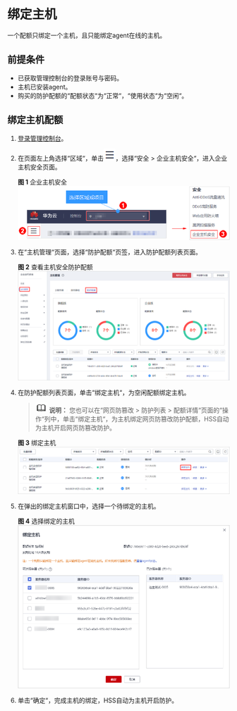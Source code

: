 # 绑定主机<a name="HSS_01_0105"></a>

一个配额只绑定一个主机，且只能绑定agent在线的主机。

## 前提条件<a name="section129011450163312"></a>

-   已获取管理控制台的登录账号与密码。
-   主机已安装agent。
-   购买的防护配额的“配额状态“为“正常“，“使用状态“为“空闲“。

## 绑定主机配额<a name="section03171320153516"></a>

1.  [登录管理控制台](https://console.huaweicloud.com)。
2.  在页面左上角选择“区域“，单击![](figures/icon-servicelist.png)，选择“安全  \>  企业主机安全“，进入企业主机安全页面。

    **图 1**  企业主机安全<a name="hss_01_0229_fig1855613765114"></a>  
    ![](figures/企业主机安全.png "企业主机安全")

3.  在“主机管理“页面，选择“防护配额“页签，进入防护配额列表页面。

    **图 2**  查看主机安全防护配额<a name="hss_01_0108_fig63056412204"></a>  
    ![](figures/查看主机安全防护配额.png "查看主机安全防护配额")

4.  在防护配额列表页面，单击“绑定主机“，为空闲配额绑定主机。

    >![](public_sys-resources/icon-note.gif) **说明：** 
    >您也可以在“网页防篡改  \>  防护列表  \>  配额详情“页面的“操作“列中，单击“绑定主机“，为主机绑定网页防篡改防护配额，HSS自动为主机开启网页防篡改防护。

    **图 3**  绑定主机<a name="fig10978420141513"></a>  
    ![](figures/绑定主机.png "绑定主机")

5.  在弹出的绑定主机窗口中，选择一个待绑定的主机。

    **图 4**  选择绑定的主机<a name="fig188891746171114"></a>  
    ![](figures/选择绑定的主机.png "选择绑定的主机")

6.  单击“确定“，完成主机的绑定，HSS自动为主机开启防护。

